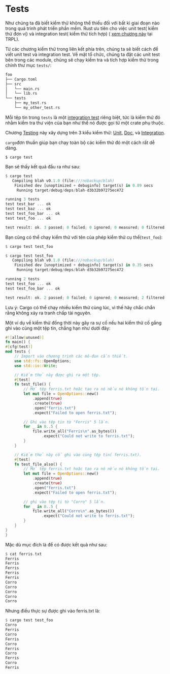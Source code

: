 # Tests
Như chúng ta đã biết kiểm thử  không thể thiếu đối với bất kì giai đoạn nào trong quá trình phát triển phần mềm. Rust ưu tiên cho việc unit test( kiểm thử đơn vị) và integration test( kiểm thử tích hợp) ( [xem chương này](https://doc.rust-lang.org/book/ch11-00-testing.html) tại TRPL).

Từ các chương kiểm thử trong liên kết phía trên, chúng ta sẽ biết cách để viết unit test và integration test.
Về mặt tổ chức, chúng ta đặt các unit test bên trong các module, chúng sẽ chạy kiểm tra và tích hợp kiểm thử trong chính thư mục `tests/`:
```rust
foo
├── Cargo.toml
├── src
│   └── main.rs
│   └── lib.rs
└── tests
    ├── my_test.rs
    └── my_other_test.rs

```
Mỗi tệp tin trong `tests` là một [integration test](https://doc.rust-lang.org/book/ch11-03-test-organization.html#integration-tests) riêng biệt, tức là kiểm thử đó nhằm kiểm tra thư viện của bạn như thể nó được gọi từ một crate phụ thuộc. 

Chương [Testing](https://doc.rust-lang.org/rust-by-example/testing.html) này xây dựng trên 3 kiểu kiểm thử: [Unit](https://doc.rust-lang.org/rust-by-example/testing/unit_testing.html), [Doc](https://doc.rust-lang.org/rust-by-example/testing/doc_testing.html), và [Integration](https://doc.rust-lang.org/rust-by-example/testing/integration_testing.html).

`cargo`đơn thuần giúp bạn chạy toàn bộ các kiểm thử đó một cách rất dễ dàng. 
```shell
$ cargo test
```
Bạn sẽ thấy kết quả đầu ra như sau: 
```rust
$ cargo test
   Compiling blah v0.1.0 (file:///nobackup/blah)
    Finished dev [unoptimized + debuginfo] target(s) in 0.89 secs
     Running target/debug/deps/blah-d3b32b97275ec472

running 3 tests
test test_bar ... ok
test test_baz ... ok
test test_foo_bar ... ok
test test_foo ... ok

test result: ok. 3 passed; 0 failed; 0 ignored; 0 measured; 0 filtered out

```
Bạn cũng có thể chạy kiểm thử với tên của phép kiểm thử cụ thể(`test_foo`): 

```rust
$ cargo test test_foo
```
```rust
$ cargo test test_foo
   Compiling blah v0.1.0 (file:///nobackup/blah)
    Finished dev [unoptimized + debuginfo] target(s) in 0.35 secs
     Running target/debug/deps/blah-d3b32b97275ec472

running 2 tests
test test_foo ... ok
test test_foo_bar ... ok

test result: ok. 2 passed; 0 failed; 0 ignored; 0 measured; 2 filtered out
```
Lưu ý: Cargo có thể chạy nhiều kiểm thử cùng lúc, vì thế hãy chắc chắn rằng không xảy ra tranh chấp tài nguyên. 

Một ví dụ về kiểm thử đồng thời này gây ra sự cố nếu hai kiểm thử cố gắng ghi vào cùng một tệp tin, chẳng hạn như dưới đây:
```rust
#![allow(unused)]
fn main() {
#[cfg(test)]
mod tests {
    // Import vào chương trình các mô-đun cần thiết.
    use std::fs::OpenOptions;
    use std::io::Write;

    // Kiểm thử này được ghi ra một tệp. 
    #[test]
    fn test_file() {
        // Mở tệp ferris.txt hoặc tạo ra nó nếu nó không tồn tại.
        let mut file = OpenOptions::new()
            .append(true)
            .create(true)
            .open("ferris.txt")
            .expect("Failed to open ferris.txt");

        // Ghi vào tệp tin từ "Ferris" 5 lần.
        for _ in 0..5 {
            file.write_all("Ferris\n".as_bytes())
                .expect("Could not write to ferris.txt");
        }
    }

    // Kiểm thử này cố ghi vào cùng tệp tin( ferris.txt). 
    #[test]
    fn test_file_also() {
        // Mở tệp ferris.txt hoặc tạo ra nó nếu nó không tồn tại.
        let mut file = OpenOptions::new()
            .append(true)
            .create(true)
            .open("ferris.txt")
            .expect("Failed to open ferris.txt");

        // ghi vào tệp ti từ "Corro" 5 lần.
        for _ in 0..5 {
            file.write_all("Corro\n".as_bytes())
                .expect("Could not write to ferris.txt");
        }
    }
}
}

```
Mặc dù mục đích là để có được kết quả như sau:
```rust
$ cat ferris.txt
Ferris
Ferris
Ferris
Ferris
Ferris
Corro
Corro
Corro
Corro
Corro
```
Nhưng điều thực sự được ghi vào ferris.txt là: 
```rust
$ cargo test test_foo
Corro
Ferris
Corro
Ferris
Corro
Ferris
Corro
Ferris
Corro
Ferris
```